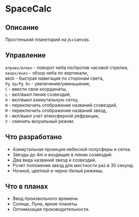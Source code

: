 # SpaceCalc

## Описание

Простенький планетарий на js+canvas.

## Управление

`вправо/влево` - поворот неба по/против часовой стрелки,  
`вверх/вниз` - обзор неба по вертикали,  
`WASD` - быстрая навигация по сторонам света,  
`Pg Up/Pg Dn` - увеличение/уменьшение,  
`C` - ввести свои координаты,  
`L` - вкл/выкл линии созвездий,  
`H` - вкл/выкл азимутальную сетку,  
`N` - переключить отображение названий созвездий,  
`M` - переключить отображение названий звезд,  
`R` - вкл/выкл учет атмосферной рефракции,  
`V` - сменить визуальный режим.

## Что разработано

* Азимутальная проекция небесной полусферы и сетка.
* Звезды до 4m и входящие в линии созвездий.
* Два вида названий звезд и созвездий.
* Рсчет положения звезд для местности раз в 30 секунд.
* Ночной, цветной и черно-белый режимы.

## Что в планах

* Ввод произвольного времени.
* Солнце, Луна, яркие планеты.
* Оптимизация производительности.